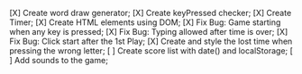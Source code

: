 [X] Create word draw generator;
[X] Create keyPressed checker;
[X] Create Timer;
[X] Create HTML elements using DOM;
[X] Fix Bug: Game starting when any key is pressed;
[X] Fix Bug: Typing allowed after time is over;
[X] Fix Bug: Click start after the 1st Play;
[X] Create and style the lost time when pressing the wrong letter;
[ ] Create score list with date() and localStorage;
[ ] Add sounds to the game;